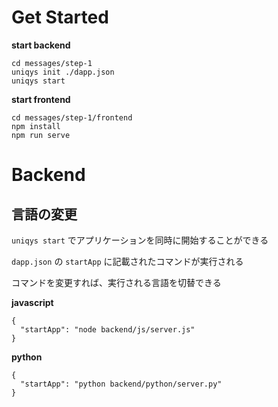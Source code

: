 # Get Started

**start backend**
```
cd messages/step-1
uniqys init ./dapp.json
uniqys start
```

**start frontend**
```
cd messages/step-1/frontend
npm install
npm run serve
```

# Backend
## 言語の変更
`uniqys start` でアプリケーションを同時に開始することができる

`dapp.json` の `startApp` に記載されたコマンドが実行される

コマンドを変更すれば、実行される言語を切替できる

**javascript**
```dapp.json:json
{
  "startApp": "node backend/js/server.js"
}
```

**python**
```dapp.json:json
{
  "startApp": "python backend/python/server.py"
}
```